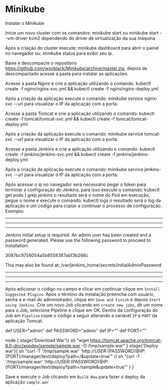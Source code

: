 # Minikube

Instalar o Minikube

Inicie um novo cluster com os comandos:
minikube start ou minikube start --vm-driver kvm2
dependendo do driver de virtualização da sua máquina

Após a criação do cluster execute: 
minikube dashboard
para abrir o painel no navegador ou:
minikube status
para exibir seu ip.

Baixe e descompacte o repositório https://github.com/wsvblack/Minikube/archive/master.zip, depois de descompactado acesse a pasta para instalar as aplicações.

Acesse a pasta Nginx e crie a aplicação utilizando o comando:
kubectl create -f nginx/nginx-svc.yml && kubectl create -f nginx/nginx-deploy.yml

Após a criação da aplicação execute o comando:
minikube service nginx-svc --url
para visualizar o IP da aplicação com a porta.

Acesse a pasta Tomcat e crie a aplicação utilizando o comando:
kubectl create -f tomcat/tomcat-svc.yml && kubectl create -f tomcat/tomcat-deploy.yml

Após a criação da aplicação execute o comando:
minikube service tomcat-svc --url
para visualizar o IP da aplicação com a porta.

Acesse a pasta Jenkins e crie a aplicação utilizando o comando:
kubectl create -f jenkins/jenkins-svc.yml && kubectl create -f jenkins/jenkins-deploy.yml

Após a criação da aplicação execute o comando:
minikube service jenkins-svc --url
para visualizar o IP da aplicação com a porta.

Após acessar o ip no navegador será necessário pegar o token para terminar a configuração do Jenkins, para isso execute o comando:
kubectl get pods | grep jenkins
o resultado será o nome do Pod em execução, pegue o nome e execute o comando:
kubectl logs <PODNAME>
o resultado será o log da aplicação e um código para copiar e continuar o processo de configuração. Exemplo:

*************************************************************
*************************************************************
*************************************************************

Jenkins initial setup is required. An admin user has been created and a password generated.
Please use the following password to proceed to installation:

3087bc9756054a5b8558387abf3b266c

This may also be found at: /var/jenkins_home/secrets/initialAdminPassword

*************************************************************
*************************************************************
*************************************************************

Após adicionar o código no campo e clicar em continuar clique em `Install Suggested Plugins`.
Após o término da instalação preencha com usuário, senha e e-mail do administrador, clique em `Save and Finish` e depois `Start using Jenkins`.
Crie um novo Job clicando em `create new jobs`, dê um nome para o Job, selecione Pipeline e clique em OK.
Dentro da configuração do Job em `Pipeline` copie o código a seguir alterando a variável `IP` e `PORT` da aplicação Tomcat.

def USER="admin"
def PASSWORD="admin"
def IP=""
def PORT=""

node {
    stage('Download War'){
        sh "wget https://tomcat.apache.org/tomcat-8.0-doc/appdev/sample/sample.war -O /tmp/sample.war"
    }
    stage('Deploy war'){
        sh "curl -T '/tmp/sample.war' 'http://${USER}:${PASSWORD}@${IP}:${PORT}/manager/text/deploy?path=/&update=true'"
        // sh "curl -T '/tmp/sample.war' 'http://${USER}:${PASSWORD}@${IP}:${PORT}/manager/text/deploy?path=/sample&update=true'"
    }
}

Save e execute o Job clicando em `Build Now` para fazer o deploy da aplicação `sample.war`